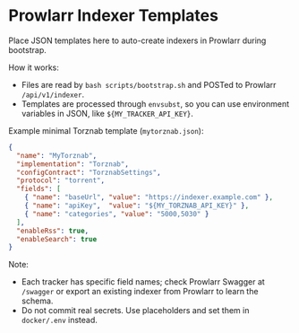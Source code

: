 # Prowlarr Indexer Templates

Place JSON templates here to auto-create indexers in Prowlarr during bootstrap.

How it works:
- Files are read by `bash scripts/bootstrap.sh` and POSTed to Prowlarr `/api/v1/indexer`.
- Templates are processed through `envsubst`, so you can use environment variables in JSON, like `${MY_TRACKER_API_KEY}`.

Example minimal Torznab template (`mytorznab.json`):
```json
{
  "name": "MyTorznab",
  "implementation": "Torznab",
  "configContract": "TorznabSettings",
  "protocol": "torrent",
  "fields": [
    { "name": "baseUrl", "value": "https://indexer.example.com" },
    { "name": "apiKey",  "value": "${MY_TORZNAB_API_KEY}" },
    { "name": "categories", "value": "5000,5030" }
  ],
  "enableRss": true,
  "enableSearch": true
}
```

Note:
- Each tracker has specific field names; check Prowlarr Swagger at `/swagger` or export an existing indexer from Prowlarr to learn the schema.
- Do not commit real secrets. Use placeholders and set them in `docker/.env` instead.

